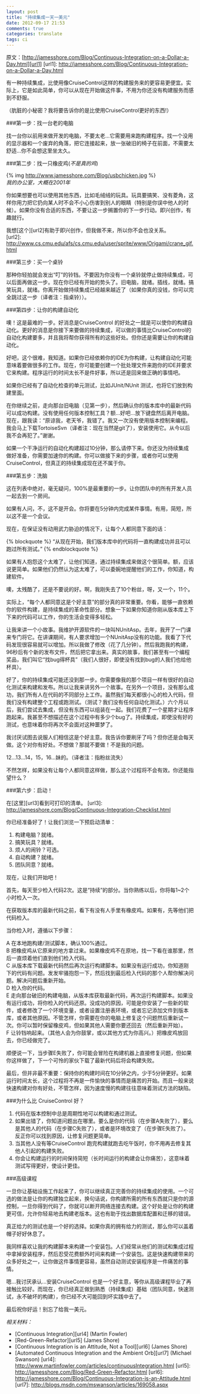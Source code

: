 ```yaml
---
layout: post
title: "持续集成一天一美元"
date: 2012-09-17 21:53
comments: true
categories: translate
tags: ci
---
```

  
原文：[http://jamesshore.com/Blog/Continuous-Integration-on-a-Dollar-a-Day.html][url1]
[url1]:  http://jamesshore.com/Blog/Continuous-Integration-on-a-Dollar-a-Day.html  
  

有一种持续集成，比使用像CruiseControl这样的构建服务来的更容易更便宜。实际上，它是如此简单，你可以从现在开始做这件事，不用为你还没有构建服务而感到不舒服。  
  
（肮脏的小秘密？我将要告诉你的是比使用CruiseControl更好的东西!）  
  
###第一步：找一台老的电脑  
  
找一台你以前用来做开发的电脑，不要太老...它需要用来跑构建程序。找一个没用的显示器和一个废弃的角落，把它连接起来，放一张破旧的椅子在前面，不需要太舒适...你不会想这里坐太久。  
  
###第二步：找一只橡皮鸡(*不是真的鸡*)
  
{% img http://www.jamesshore.com/Blog/usbchicken.jpg %}  
*我的办公室，大概在2001年*  
  
你如果想要也可以使用其他东西，比如毛绒绒的玩具。玩具要搞笑、没有菱角，这样你用力把它扔向某人时不会不小心伤害到别人的眼睛（特别是你误中他人的时候）。如果你没有合适的东西，不要让这一步搁置你的下一步行动。即兴创作，有趣就行。  
  
我想[这个][url2]有助于即兴创作，但我做不来，所以你不会也没关系。  
[url2]: http://www.cs.cmu.edu/afs/cs.cmu.edu/user/sprite/www/Origami/crane_gif.html
  
###第三步：买一个桌铃  
  
那种你轻拍就会发出“叮”的铃铛。不要因为你没有一个桌铃就停止做持续集成，可以后面再做这一步。现在你已经有开始的势头了。旧电脑，就绪。插线，就绪。搞笑玩具，就绪。你离开始做持续集成已经越来越近了（如果你真的没钱，你可以完全跳过这一步（译者注：指桌铃））。    
  
###第四步：让你的构建自动化  
  
噢！这是最难的一步。好消息是CruiseControl 的好处之一就是可以使你的构建自动化。更好的消息是你接下来要做的持续集成，可以做的事情比CruiseControl的自动化构建要多，并且我将帮你获得所有的这些好处。但你还是需要让你的构建自动化。  
  
好吧，这个很难，我知道。如果你已经依赖你的IDE为你构建，让构建自动化可能意味着要做很多的工作。现在，你可能要创建一个批处理文件来跑你的IDE并要求它来构建。程序运行的时间太长不是件好事，所以还是回来做正确的事情吧。  
  
如果你已经有了自动化检查的单元测试，比如JUnit/NUnit 测试，也将它们放到构建里面。  
  
在你继续之前，走向那台旧电脑（见第一步），然后确认你的版本库中的最新代码可以成功构建。没有使用任何版本控制工具？额...好吧...放下键盘然后离开电脑。现在，跟我读：“原谅我，老天爷，我错了。我又一次没有使用版本控制来编程。我会马上下载TortoiseSvn（译者注：现在当然是git了），安装使用它。从今以后我不会再犯了。”谢谢。  
  
如果一个干净运行的自动化构建超过10分钟，那么请停下来。你还没为持续集成做好准备，你需要加速你的构建。你可以做接下来的步骤，或者你可以使用CruiseControl，但真正的持续集成现在还不属于你。  
  
###第五步：洗脑  

这在列表中绝对，毫无疑问，100%是最重要的一步。让你团队中的所有开发人员一起去到一个房间。  
  
如果有人问，不，这不是开会。你将要在5分钟内完成某件事情。有用，简短，所以这不是一个会议。  
  
现在，在保证没有动用武力胁迫的情况下，让每个人都同意下面的话：  
  
{% blockquote %}
“从现在开始，我们版本库中的代码将一直构建成功并且可以跑过所有测试。”
{% endblockquote %}
  
如果有人抱怨这个太难了，让他们知道，通过持续集成来做这个很简单。额，应该说更简单。如果他们仍然认为这太难了，可以委婉地提醒他们的工作，你知道，构建软件。  
  
噢，太残酷了，还是不要说的好。啊，我刚失去了10个粉丝，呀，又一个，11个。  
  
实际上，“每个人都同意这是个好主意”的部分真的非常重要。你看，能够一直依赖你的软件构建，是持续集成的革命性部分。想象一下如果你知道你刚从版本库上下下来的代码可以工作，你的生活会变得多轻松。  
  
让我来讲一个小故事。我维护开源软件的一块叫NUnitAsp。去年，我开了一门课来专门将它。在讲课期间，有人要求增加一个NUnitAsp没有的功能。我看了下代码发现很容易就可以增加。所以我做了修改（花了几分钟）。然后我跑我的构建，96秒后有个新的发布文件，然后把它拿出来。真实的故事，我们甚至有一个编程奖品，我们叫它“找bug得杯具”（我们人很好，即使没有找到bug的人我们也给他杯具）。  
  
好了，你的持续集成可能还没到那一步。你需要像我的那个项目一样有很好的自动化测试来构建和发布。所以让我来讲另外一个故事。在另外一个项目，没有那么成功，我们所有人在代码的不同部分上工作。虽然我们每天都很小心的检入代码，但我们没有构建整个工程或跑测试。（测试？我们没有任何自动化测试。）六个月以后，我们尝试去集成，但没有东西可以组装在一起。我们花费了一个星期才让程序跑起来。我甚至不想描述在这个过程中有多少个bug了。持续集成，即使没有好的测试，也意味着你将再次不会面对这种噩梦了。  
  
我讨厌试图去说服人们相信这是个好主意。我告诉你要刷牙了吗？但你还是会每天做。这个对你有好处。不想做？那就不要做！不是我的问题。  
  
12...13...14，15，16...妹的。（译者注：指粉丝流失）  
  
不然怎样，如果没有让每个人都同意这样做，那么这个过程将不会有效。你还能指望什么？  
  
###第六步：启动！  
  
在[这里][url3]看到可打印的清单。
[url3]: http://jamesshore.com/Blog/Continuous-Integration-Checklist.html
  
你已经准备好了！让我们浏览一下预启动清单：  

1. 构建电脑？就绪。
2. 搞笑玩具？就绪。
3. 烦人的闹铃？可选。
4. 自动构建？就绪。
5. 团队同意？就绪。
  
现在，让我们开始吧！  
  
首先，每天至少检入代码2次。这是“持续”的部分。当你熟练以后，你将每1~2个小时检入一次。  
  
在获取版本库的最新代码之前，看下有没有人手里有橡皮鸡。如果有，先等他们把代码检入。  
  
当你检入时，遵循以下步骤：  
  
A 在本地跑构建/测试脚本，确认100%通过。   
B 把橡皮鸡从它原来的地方拿过来。如果橡皮鸡不在原地，找一下看在谁那里，然后一直烦着他们直到他们检入代码。  
C 从版本库下载最新代码然后再次运行构建脚本。如果没有运行成功，你知道刚下的代码有问题。发发牢骚抱怨一下，然后找到最后检入代码的那个人帮你解决问题。解决问题后重新开始。  
D 检入你的代码。  
E 走向那台破旧的构建电脑，从版本库获取最新代码，再次运行构建脚本。如果没有运行成功，将你检入的代码还原。没成功的原因，可能是你安装了一些新的软件，或者修改了一个环境变量，或者设置注册表环境，或者忘记添加文件到版本库，或者其他原因。不管怎样，你需要在你的电脑上修复这个问题然后重新试一次。你可以暂时保留橡皮鸡，但如果其他人需要你要还回去（然后重新开始）。  
F 让铃铛响起来。（其他人会为你鼓掌，或以其他方式为你高兴。）把橡皮鸡放回去，你已经做完了。  

顺便说一下，当步骤E失败了，你可能会冒险在构建机器上直接修复问题，但如果你这样做了，下一个可怜的家伙下载了最新代码后将会构建失败。  
  
最后，但并非最不重要：保持你的构建时间在10分钟之内，少于5分钟更好。如果运行时间太长，这个过程将不再是一件愉快的事情而是痛苦的开始。而且一般来说快速构建对你有好处，不管怎样，因为速度慢的构建往往意味着测试方法的缺陷。  
  
###为什么比 CruiseControl 好？  
  
1. 代码在版本控制中总是周期性地可以构建和通过测试。
2. 如果出错了，你知道问题出在哪里。要么是你的代码（在步骤A失败了），要么是其他人的代码（在步骤C失败了），或者是环境改变了（在步骤E失败了）。反正你可以找到原因，让修复问题更简单。
3. 当其他人没有等CruiseControl 跑完构建就跑去吃午饭时，你不用再去修复其他人引起的构建失败。
4. 你会让构建运行的时间保持简短（长时间运行的构建会让你痛苦），这意味着测试写得更好，使设计更佳。
  
###高级课程  
  
一旦你让基础设施工作起来了，你可以继续真正完善你的持续集成的使用。一个可选的做法是让你的构建独立起来，换句话说，你构建所需的所有东西就只是你的源控制，一旦你得到代码了，你就可以断开网络连接去构建。这个好处是让你的构建更可信，允许你轻易地去构建老版本。这也有助于找出数据库配置和迁移的错误。  
  
真正给力的测试也是一个好的选择。如果你真的拥有给力的测试，那么你可以盖着帽子好好休息了。  
  
我同样喜欢让我的构建脚本来构建一个安装包。人们经常从他们的测试和集成过程中拿掉安装程序，然后忍受花费额外时间来构建一个安装包。这是快速构建带来的众多好处之一，让你做这件事情更容易，虽然自动测试安装程序是一件痛苦的事情。  
  
嗯...我讨厌承认...安装CruiseControl 也是一个好主意，等你从高级课程毕业了再接触比较好。而现在，你已经真正做到熟悉（持续集成）基础（团队同意，快速测试，永不破坏的构建），你已经不大可能回到坏实践中去了。  
  
最后祝你好运！别忘了给我一美元。  

*相关材料：*  
  
* [Continuous Integration][url4] (Martin Fowler)
* [Red-Green-Refactor][url5] (James Shore)
* [Continuous Integration is an Attitude, Not a Tool][url6] (James Shore)
* [Automated Continuous Integration and the Ambient Orb][url7] (Michael Swanson)
[url4]: http://www.martinfowler.com/articles/continuousIntegration.html
[url5]: http://jamesshore.com/Blog/Red-Green-Refactor.html
[url6]: http://jamesshore.com/Blog/Continuous-Integration-is-an-Attitude.html
[url7]: http://blogs.msdn.com/mswanson/articles/169058.aspx


